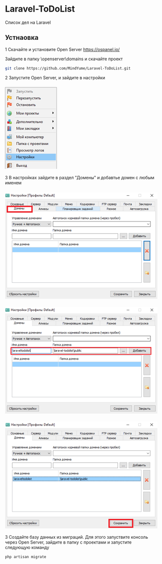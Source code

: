 # Laravel-ToDoList
Список дел на Laravel

## Устнаовка
1 Скачайте и установите Open Server
https://ospanel.io/

Зайдипе в папку \openserver\domains и скачайте проект
```bash
git clone https://github.com/MindYume/Laravel-ToDoList.git
```
2 Запустите Open Server, и зайдите в настройки
### ![](images/settings.png)
3 В настройках зайдите в раздел "Домены" и добавтье домен с любым именем
### ![](images/domain1.png)
### ![](images/domain2.png)
### ![](images/domain3.png)

3 Создайте базу данных из миграций. Для этого запуствите консоль через Open Server, зайдите в папку с проектами и запустите следующую команду
```bash 
php artisan migrate
```
